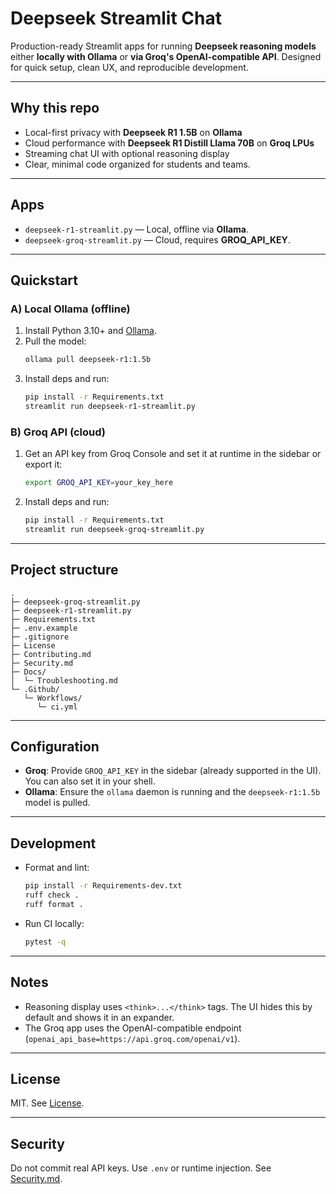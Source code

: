 # Deepseek Streamlit Chat

Production-ready Streamlit apps for running **Deepseek reasoning models** either **locally with Ollama** or **via Groq's OpenAI-compatible API**. Designed for quick setup, clean UX, and reproducible development.

---

## Why this repo

- Local-first privacy with **Deepseek R1 1.5B** on **Ollama**
- Cloud performance with **Deepseek R1 Distill Llama 70B** on **Groq LPUs**
- Streaming chat UI with optional reasoning display
- Clear, minimal code organized for students and teams.

---

## Apps

- `deepseek-r1-streamlit.py` — Local, offline via **Ollama**. 
- `deepseek-groq-streamlit.py` — Cloud, requires **GROQ_API_KEY**.

---

## Quickstart

### A) Local Ollama (offline)

1. Install Python 3.10+ and [Ollama](https://ollama.ai/).
2. Pull the model:
   ```bash
   ollama pull deepseek-r1:1.5b
   ```
3. Install deps and run:
   ```bash
   pip install -r Requirements.txt
   streamlit run deepseek-r1-streamlit.py
   ```

### B) Groq API (cloud)

1. Get an API key from Groq Console and set it at runtime in the sidebar or export it:
   ```bash
   export GROQ_API_KEY=your_key_here
   ```
2. Install deps and run:
   ```bash
   pip install -r Requirements.txt
   streamlit run deepseek-groq-streamlit.py
   ```

---

## Project structure

```text
.
├─ deepseek-groq-streamlit.py    
├─ deepseek-r1-streamlit.py     
├─ Requirements.txt             
├─ .env.example                  
├─ .gitignore
├─ License
├─ Contributing.md
├─ Security.md
├─ Docs/
│  └─ Troubleshooting.md
└─ .Github/
   └─ Workflows/
      └─ ci.yml
```

---

## Configuration

- **Groq**: Provide `GROQ_API_KEY` in the sidebar (already supported in the UI). You can also set it in your shell.
- **Ollama**: Ensure the `ollama` daemon is running and the `deepseek-r1:1.5b` model is pulled.

---

## Development

- Format and lint:
  ```bash
  pip install -r Requirements-dev.txt
  ruff check .
  ruff format .
  ```
- Run CI locally:
  ```bash
  pytest -q 
  ```

---

## Notes

- Reasoning display uses `<think>...</think>` tags. The UI hides this by default and shows it in an expander.
- The Groq app uses the OpenAI-compatible endpoint (`openai_api_base=https://api.groq.com/openai/v1`).

---

## License

MIT. See [License](License).

---

## Security

Do not commit real API keys. Use `.env` or runtime injection. See [Security.md](Security.md).
